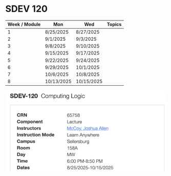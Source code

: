 # SDEV 120



| Week / Module | Mon        | Wed        | Topics |
|---------------|------------|------------|--------|
| 1             | 8/25/2025  | 8/27/2025  |        |
| 2             | 9/1/2025   | 9/3/2025   |        |
| 3             | 9/8/2025   | 9/10/2025  |        |
| 4             | 9/15/2025  | 9/17/2025  |        |
| 5             | 9/22/2025  | 9/24/2025  |        |
| 6             | 9/29/2025  | 10/1/2025  |        |
| 7             | 10/6/2025  | 10/8/2025  |        |
| 8             | 10/13/2025 | 10/15/2025 |        |




![class_info.png](class_info.png)


